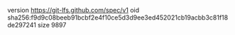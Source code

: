 version https://git-lfs.github.com/spec/v1
oid sha256:f9d9c08beeb91bcbf2e4f10ce5d3d9ee3ed452021cb19acbb3c81f18de297241
size 9897
